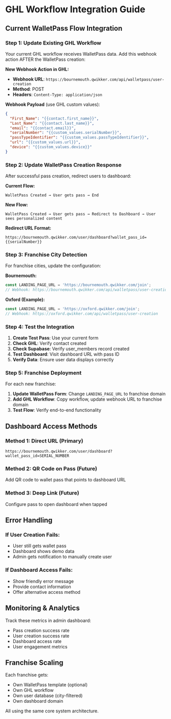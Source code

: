 # GHL Workflow Integration Guide

## Current WalletPass Flow Integration

### Step 1: Update Existing GHL Workflow

Your current GHL workflow receives WalletPass data. Add this webhook action AFTER the WalletPass creation:

**New Webhook Action in GHL:**
- **Webhook URL**: `https://bournemouth.qwikker.com/api/walletpass/user-creation`
- **Method**: POST
- **Headers**: `Content-Type: application/json`

**Webhook Payload** (use GHL custom values):
```json
{
  "First_Name": "{{contact.first_name}}",
  "Last_Name": "{{contact.last_name}}",
  "email": "{{contact.email}}",
  "serialNumber": "{{custom_values.serialNumber}}",
  "passTypeIdentifier": "{{custom_values.passTypeIdentifier}}",
  "url": "{{custom_values.url}}",
  "device": "{{custom_values.device}}"
}
```

### Step 2: Update WalletPass Creation Response

After successful pass creation, redirect users to dashboard:

**Current Flow:**
```
WalletPass Created → User gets pass → End
```

**New Flow:**
```
WalletPass Created → User gets pass → Redirect to Dashboard → User sees personalized content
```

**Redirect URL Format:**
```
https://bournemouth.qwikker.com/user/dashboard?wallet_pass_id={{serialNumber}}
```

### Step 3: Franchise City Detection

For franchise cities, update the configuration:

**Bournemouth:**
```javascript
const LANDING_PAGE_URL = 'https://bournemouth.qwikker.com/join';
// Webhook: https://bournemouth.qwikker.com/api/walletpass/user-creation
```

**Oxford (Example):**
```javascript
const LANDING_PAGE_URL = 'https://oxford.qwikker.com/join';
// Webhook: https://oxford.qwikker.com/api/walletpass/user-creation
```

### Step 4: Test the Integration

1. **Create Test Pass**: Use your current form
2. **Check GHL**: Verify contact created
3. **Check Supabase**: Verify user_members record created
4. **Test Dashboard**: Visit dashboard URL with pass ID
5. **Verify Data**: Ensure user data displays correctly

### Step 5: Franchise Deployment

For each new franchise:

1. **Update WalletPass Form**: Change `LANDING_PAGE_URL` to franchise domain
2. **Add GHL Workflow**: Copy workflow, update webhook URL to franchise domain
3. **Test Flow**: Verify end-to-end functionality

## Dashboard Access Methods

### Method 1: Direct URL (Primary)
```
https://bournemouth.qwikker.com/user/dashboard?wallet_pass_id=SERIAL_NUMBER
```

### Method 2: QR Code on Pass (Future)
Add QR code to wallet pass that points to dashboard URL

### Method 3: Deep Link (Future)
Configure pass to open dashboard when tapped

## Error Handling

### If User Creation Fails:
- User still gets wallet pass
- Dashboard shows demo data
- Admin gets notification to manually create user

### If Dashboard Access Fails:
- Show friendly error message
- Provide contact information
- Offer alternative access method

## Monitoring & Analytics

Track these metrics in admin dashboard:
- Pass creation success rate
- User creation success rate  
- Dashboard access rate
- User engagement metrics

## Franchise Scaling

Each franchise gets:
- Own WalletPass template (optional)
- Own GHL workflow
- Own user database (city-filtered)
- Own dashboard domain

All using the same core system architecture.
